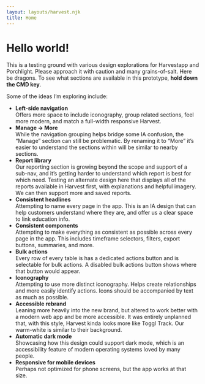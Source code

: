 ```yaml
---
layout: layouts/harvest.njk
title: Home
---
```


<main class="narrow">
  <h1 class="mb-16">Hello world!</h1>
  <p class="mb-16">
    This is a testing ground with various design explorations for Harvestapp and Porchlight. Please approach it with caution and many grains-of-salt. Here be dragons. To see what sections are available in this prototype, <strong>hold down the CMD key</strong>.
  </p>
  <p class="mb-16">
    Some of the ideas I’m exploring include:
  </p>
  <ul class="ml-16">
    <li class="mb-16">
      <strong>Left-side navigation</strong><br>
      Offers more space to include iconography, group related sections, feel more modern, and match a full-width responsive Harvest.
    </li>
    <li class="mb-16">
      <strong>Manage &rarr; More</strong><br>
      While the navigation grouping helps bridge some IA confusion, the “Manage” section can still be problematic. By renaming it to “More” it’s easier to understand the sections within will be similar to nearby sections.
    </li>
    <li class="mb-16">
      <strong>Report library</strong><br>
      Our reporting section is growing beyond the scope and support of a sub-nav, and it’s getting harder to understand which report is best for which need. Testing an alternate design here that displays all of the reports available in Harvest first, with explanations and helpful imagery. We can then support more and saved reports.
    </li>
    <li class="mb-16">
      <strong>Consistent headlines</strong><br>
      Attempting to name every page in the app. This is an IA design that can help customers understand where they are, and offer us a clear space to link education info.
    </li>
    <li class="mb-16">
      <strong>Consistent components</strong><br>
      Attempting to make everything as consistent as possible across every page in the app. This includes timeframe selectors, filters, export buttons, summaries, and more.
    </li>
    <li class="mb-16">
      <strong>Bulk actions</strong><br>
      Every row of every table is has a dedicated actions button and is selectable for bulk actions. A disabled bulk actions button shows where that button would appear.
    </li>
    <li class="mb-16">
      <strong>Iconography</strong><br>
      Attempting to use more distinct iconography. Helps create relationships and more easily identify actions. Icons should be accompanied by text as much as possible.
    </li>
    <li class="mb-16">
      <strong>Accessible rebrand</strong><br>
      Leaning more heavily into the new brand, but altered to work better with a modern web app and be more accessible. It was entirely unplanned that, with this style, Harvest kinda looks more like Toggl Track. Our warm-white is similar to their background.
    </li>
    <li class="mb-16">
      <strong>Automatic dark mode</strong><br>
      Showcasing how this design could support dark mode, which is an accessibility feature of modern operating systems loved by many people.
    </li>
    <li class="mb-16">
      <strong>Responsive for mobile devices</strong><br>
      Perhaps not optimized for phone screens, but the app works at that size.
    </li>
  </ul>
</main>
